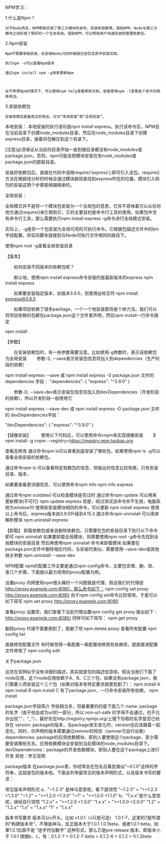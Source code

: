 NPM学习：

1.什么是Npm？

	对于Node而言，NPM帮助完成了第三方模块的发布、安装和依赖等。借助NPM，Node与第三方模块之间形成了很好的一个生态系统。借助NPM，可以帮助用户快速安装和管理依赖包。

2.Npm安装

	Npm不需要单独安装，在安装NodeJS的时候就已经包含其中安装完成。

	执行npm -v可以查看Npm版本

	通过npm install npm -g用来更新Npm

	

	在不熟悉Npm的情况下，可以使用npm help查看帮助文档，或者使用npm -l查看各个命令的简单用法。
	
3.安装依赖包
	
	安装依赖包是最常见的用法，分为“本地安装”和“全局安装”。

本地安装：
本地安装的执行语句是npm install express。执行该命令后，NPM会在当前目录下创建node_modules目录，然后在node_modules目录下创建express目录，接着将包解压到这个目录下。


[注意]必须保证从当前的目录开始一直到根目录都没有node_modules或package.json，否则，npm可能会把模块安装在有node_modules或package.json的那层目录。

安装好依赖包后，直接在代码中调用require('express');即可引入该包。require()方法在做路径分析的时候会通过模块路径查找到express所在的位置。模块引入和包的安装这两个步骤是相辅相承的。

全局安装：

全局模式并不是将一个模块包安装为一个全局包的意思，它并不意味着可以从任何地方通过require()来引用到它，它的主要目的是命令行工具的使用。如果包中含有命令行工具，那么需要执行npm install express –g命令进行全局模式安装。

实际上，-g是将一个包安装为全局可用的可执行命令。它根据包描述文件中的bin字段配置，将实际脚本链接到与Node可执行文件相同的路径下。

使用npm root -g查看全局安装目录


【版本】

　　如何安装不同版本的依赖包呢？

　　默认地，使用npm install express命令安装的是最新版本的express
npm install express

　　如果要安装指定版本，如版本3.9.0，则使用@标志符
npm install express@3.9.0

　　如果项目依赖了很多package，一个一个地安装那将是个体力活。我们可以将项目依赖的包都在package.json这个文件里声明，然后npm install一行命令搞定

npm install

【参数】

　　在安装依赖包时，有一些参数需要注意。比如使用-g参数时，表示该依赖包为全局安装
　　参数-S, --save表示安装包信息将加入到dependencies（生产阶段的依赖）

npm install express --save 或 npm install express -S
package.json 文件的 dependencies 字段：
"dependencies": {
    "express": "^3.9.0"
}

　　参数-D, --save-dev表示安装包信息将加入到devDependencies（开发阶段的依赖），所以开发阶段一般使用它

npm install express --save-dev 或 npm install express -D
package.json 文件的 devDependencies字段：

"devDependencies": {
    "express": "^3.9.0"
}

【镜像安装】
　　使用以下代码后，可以使用命令cnpm来实现镜像安装　　
$ npm install -g cnpm --registry=https://registry.npm.taobao.org

查看及修改
通过命令npm ls可以查看到底安装了哪些包，如果使用npm ls -g可以查看全局安装的依赖包。




通过命令npm ls <pkgname> 可以查看特定依赖包的信息，但输出的信息比较有限，只有安装目录、版本，

如果要查看更详细信息，可以使用命令npm info <pkgname> 
npm info express

通过命令npm outdated <pkgname>可以检查模块是否过时
通过命令npm update <pkgname>可以用来更新模块(不可行)
npm update express 但是，经过测试该命令并不生效，电脑系统为window10
使用和安装模块相同的命令，可以更新
npm install express 使用以上命令后，express版本由3.9.0升级到4.15.3
通过命令npm uninstall <pkgname>可以用来解析模块
npm uninstall express

    

【卸载】
卸载依赖包或者说删除依赖包，只需要在包的安装目录下执行以下命令即可
npm uninstall <pkgName>
如果要卸载全局模块，则需要使用npm root -g命令先找到全局模块的安装目录
然后再使用npm uninstall <pkgname>命令来卸载模块
如果要在package.json文件中删除相应代码，与安装时类似，需要使用--save-dev或其他相关参数 npm uninstall <pkgname> --save-dev

NPM配置
npm的配置工作主要是通过npm config命令，主要包含增、删、改、查几个步骤，下面就以最为常用的proxy配置为例。

设置proxy
内网使用npm很头痛的一个问题就是代理，假设我们的代理是 http://proxy.example.com:8080，那么命令如下： npm config set proxy http://proxy.example.com:8080 由于npm config set命令比较常用，于是可以如下简写 npm set proxy http://proxy.example.com:8080   
 
查看proxy
设置完，我们查看下当前代理设置npm config get proxy
输出如下：
http://proxy.example.com:8080/
同样可如下简写：
npm get proxy

删除proxy
代理不需要用到了，那删了吧
npm delete proxy
查看所有配置
npm config list



直接修改配置文件
有时候觉得一条配置一条配置地修改有些麻烦，就直接进配置文件修改了
npm config edit

关于package.json


这货在官网似乎没有详细的描述，其实就是包的描述信息啦。假设当我们下载了node应用，这个node应用依赖于A、B、C三个包，如果没有package.json，我们需要人肉安装这个三个包（如果对版本有特定要求就更悲剧了）：
npm install A
npm install B
npm install C
有了package.json，一行命令安装所有依赖。
npm install

package.json字段简介
字段相当多，但最重要的的是下面几个
name: package的名字（由于他会成为url的一部分，所以 non-url-safe 的字母不会通过，也不允许出现"."、"_"），最好先在http://registry.npmjs.org/上搜下你取的名字是否已经存在
version: package的版本，当package发生变化时，version也应该跟着一起变化，同时，你声明的版本需要通过semver的校验（semver可自行谷歌）
dependencies: package的应用依赖模块，即别人要使用这个package，至少需要安装哪些东东。应用依赖模块会安装到当前模块的node_modules目录下。
devDependencies：package的开发依赖模块，即别人要在这个package上进行开发
其他：参见官网



package版本
在package.json里，你经常会在包名后看到类似"~0.1.0"这样的字符串，这就是包的版本啦。下面会列举最常见的版本声明形式，以及版本书写的要求：

常见版本声明形式
a、"~1.2.3" 是神马意思呢，看下面领悟
"~1.2.3" = ">=1.2.3 <1.3.0"
"~1.2" = ">=1.2.0 <1.3.0"
"~1" = ">=1.0.0 <1.1.0"
b、"1.x.x"是什么意思呢，继续自行领悟
"1.2.x" = ">=1.2.0 <1.3.0"
"1.x.x" = ">=1.0.0 <2.0.0"
"1.2" = "1.2.x"
"1.x" = "1.x.x"
"1" = "1.x.x"

版本书写要求
版本可以v开头，比如 v1.0.1（v只是可选）
1.0.1-7，这里的7是所谓的“构建版本号”，不理是神马，反正版本大于1.0.1
1.0.1beta，或者1.0.1-beta，如果1.0.1后面不是 “连字符加数字” 这种形式，那么它是pre release 版本，即版本小于 1.0.1
根据b、c，有：0.1.2-7 > 0.1.2-7-beta > 0.1.2-6 > 0.1.2 > 0.1.2beta


